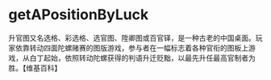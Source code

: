 # getAPositionByLuck
升官图又名选格、彩选格、选官图、陞卿图或百官铎，是一种古老的中国桌面。玩家依靠转动四面陀螺赌赛的图版游戏，参与者在一幅标志着各种官衔的图板上游戏，从白丁起始，依照转动陀螺获得的判语升迁贬黜，以最先升任最高官制者为胜。【维基百科】
